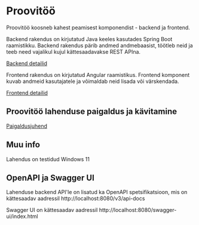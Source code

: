 # Proovitöö

Proovitöö koosneb kahest peamisest komponendist - backend ja frontend.

Backend rakendus on kirjutatud Java keeles kasutades Spring Boot raamistikku.
Backend rakendus pärib andmed andmebaasist, töötleb neid ja teeb need vajalikul kujul kättesaadavakse REST APIna.
 
[Backend detailid](backend/README.md)

Frontend rakendus on kirjutatud Angular raamistikus.
Frontend komponent kuvab andmeid kasutajatele ja võimaldab neid lisada või värskendada.

[Frontend detailid](frontend/README.md)


## Proovitöö lahenduse paigaldus ja kävitamine

[Paigaldusjuhend](documents/paigaldusjuhend.md)

## Muu info

Lahendus on testidud Windows 11


## OpenAPI ja Swagger UI

Lahenduse backend API'le on lisatud ka OpenAPI spetsifikatsioon, 
mis on kättesaadav aadressil http://localhost:8080/v3/api-docs

Swagger UI on kättesaadav aadressil http://localhost:8080/swagger-ui/index.html
